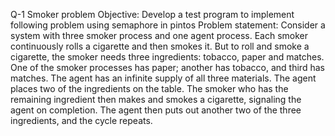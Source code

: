 Q-1   Smoker problem
      Objective: Develop a test program to implement following problem using semaphore in pintos
Problem statement: Consider a system with three smoker process and one agent process. Each
smoker continuously rolls a cigarette and then smokes it. But to roll and smoke a cigarette, the smoker
needs three ingredients: tobacco, paper and matches. One of the smoker processes has paper; another
has tobacco, and third has matches. The agent has an infinite supply of all three materials. The agent
places two of the ingredients on the table. The smoker who has the remaining ingredient then makes
and smokes a cigarette, signaling the agent on completion. The agent then puts out another two of the
three ingredients, and the cycle repeats.
